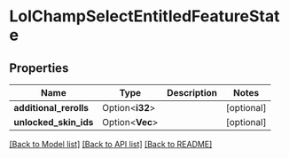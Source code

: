 # LolChampSelectEntitledFeatureState

## Properties

Name | Type | Description | Notes
------------ | ------------- | ------------- | -------------
**additional_rerolls** | Option<**i32**> |  | [optional]
**unlocked_skin_ids** | Option<**Vec<i32>**> |  | [optional]

[[Back to Model list]](../README.md#documentation-for-models) [[Back to API list]](../README.md#documentation-for-api-endpoints) [[Back to README]](../README.md)


